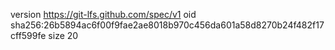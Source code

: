 version https://git-lfs.github.com/spec/v1
oid sha256:26b5894ac6f00f9fae2ae8018b970c456da601a58d8270b24f482f17cff599fe
size 20
